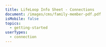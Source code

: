 ```yaml
---
title: LifeLoop Info Sheet - Connections
document: /images/cms/family-member-pdf.pdf
isMobile: false
topics:
  - getting-started
userTypes:
  - connection
---
```

